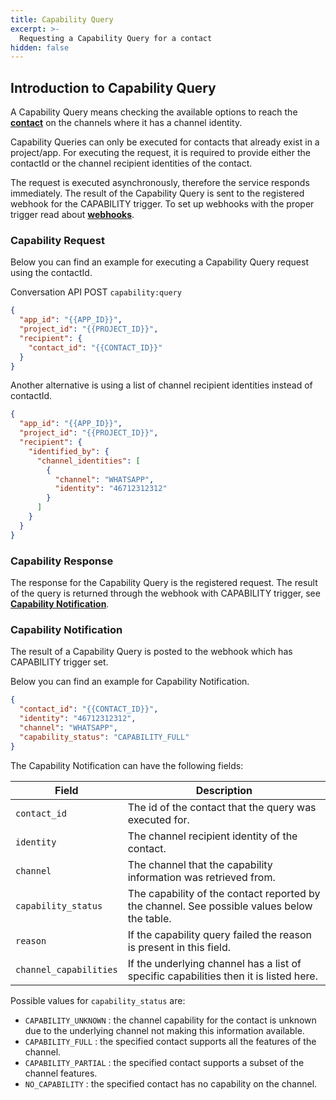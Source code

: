 ```yaml
---
title: Capability Query
excerpt: >-
  Requesting a Capability Query for a contact
hidden: false
---
```


## Introduction to Capability Query

A Capability Query means checking the available options to reach the [**contact**](doc:conversation-keyconcepts#contact) on the channels where it has a channel identity.

Capability Queries can only be executed for contacts that already exist in a project/app. For executing the request, it is required to provide either the contactId or the channel recipient identities of the contact.

The request is executed asynchronously, therefore the service responds immediately. The result of the Capability Query is sent to the registered webhook for the CAPABILITY trigger. To set up webhooks with the proper trigger read about [**webhooks**](doc:conversation-keyconcepts#webhook).

### Capability Request

Below you can find an example for executing a Capability Query request using the contactId.

Conversation API POST `capability:query`

```json
{
  "app_id": "{{APP_ID}}",
  "project_id": "{{PROJECT_ID}}",
  "recipient": {
    "contact_id": "{{CONTACT_ID}}"
  }
}
```

Another alternative is using a list of channel recipient identities instead of contactId.

```json
{
  "app_id": "{{APP_ID}}",
  "project_id": "{{PROJECT_ID}}",
  "recipient": {
    "identified_by": {
      "channel_identities": [
        {
          "channel": "WHATSAPP",
          "identity": "46712312312"
        }
      ]
    }
  }
}
```

### Capability Response

The response for the Capability Query is the registered request. The result of the query is returned through the webhook with CAPABILITY trigger, see [**Capability Notification**](doc:conversation-capability#capability-notification).

### Capability Notification

The result of a Capability Query is posted to the webhook which has CAPABILITY trigger set.

Below you can find an example for Capability Notification.

```json
{
  "contact_id": "{{CONTACT_ID}}",
  "identity": "46712312312",
  "channel": "WHATSAPP",
  "capability_status": "CAPABILITY_FULL"
}
```

The Capability Notification can have the following fields:

| Field                  | Description                                                                                 |
| ---------------------- | ------------------------------------------------------------------------------------------- |
| `contact_id`           | The id of the contact that the query was executed for.                                      |
| `identity`             | The channel recipient identity of the contact.                                              |
| `channel`              | The channel that the capability information was retrieved from.                             |
| `capability_status`    | The capability of the contact reported by the channel. See possible values below the table. |
| `reason`               | If the capability query failed the reason is present in this field.                         |
| `channel_capabilities` | If the underlying channel has a list of specific capabilities then it is listed here.       |

Possible values for `capability_status` are:

- `CAPABILITY_UNKNOWN` : the channel capability for the contact is unknown due to the underlying channel not making this information available.
- `CAPABILITY_FULL` : the specified contact supports all the features of the channel.
- `CAPABILITY_PARTIAL` : the specified contact supports a subset of the channel features.
- `NO_CAPABILITY` : the specified contact has no capability on the channel.
